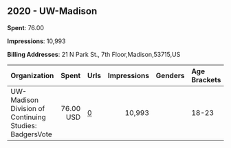 ## 2020 - UW-Madison 
**Spent**: 76.00

**Impressions**: 10,993

**Billing Addresses**: 21 N Park St., 7th Floor,Madison,53715,US

|Organization|Spent|Urls|Impressions|Genders|Age Brackets|Country Codes|
|:---|---:|:---|---:|:---|:---|:---|
|UW-Madison Division of Continuing Studies: BadgersVote|76.00 USD|[0](https://www.snap.com/political-ads/asset/11184f461262989d2ce6a2ca4ce79f8d23abf5ed94d8ae1a87498ea6a1e1027c?mediaType=png)|10,993||18-23|united states|
